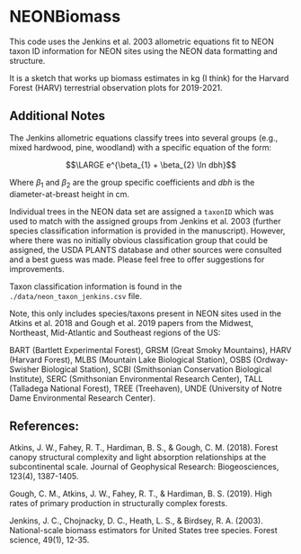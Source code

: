 # NEONBiomass

This code uses the Jenkins et al. 2003 allometric equations fit to NEON taxon ID
information for NEON sites using the NEON data formatting and structure.  

It is a sketch that works up biomass estimates in kg (I think) for the Harvard Forest
(HARV) terrestrial observation plots for 2019-2021.


## Additional Notes
The Jenkins allometric equations classify trees into several groups (e.g., mixed hardwood,
pine, woodland) with a specific equation of the form:  


$$\LARGE e^{\beta_{1} + \beta_{2} \ln dbh}$$  

Where ${\beta_{1}}$ and ${\beta_{2}}$ are the group specific coefficients and $dbh$ is
the diameter-at-breast height in cm.  

Individual trees in the NEON data set are assigned a `taxonID` which was used to match with 
the assigned groups from Jenkins et al. 2003 (further species classification information is provided
in the manuscript). However, where there was no initially obvious classification group that could be assigned,
the USDA PLANTS database and other sources were consulted and a best guess was made. Please feel free
to offer suggestions for improvements.  

Taxon classification information is found in the `./data/neon_taxon_jenkins.csv` file.  

Note, this only includes species/taxons present in NEON sites used in the 
Atkins et al. 2018 and Gough et al. 2019 papers from the Midwest, Northeast, Mid-Atlantic and Southeast 
regions of the US:  

BART (Bartlett Experimental Forest), GRSM (Great Smoky Mountains), HARV (Harvard Forest),
MLBS (Mountain Lake Biological Station), OSBS (Ordway-Swisher Biological Station), SCBI 
(Smithsonian Conservation Biological Institute), SERC (Smithsonian Environmental Research Center),
TALL (Talladega National Forest), TREE (Treehaven), UNDE (University of Notre Dame Environmental Research Center).  
  
  
## References:  

Atkins, J. W., Fahey, R. T., Hardiman, B. S., & Gough, C. M. (2018). Forest canopy structural complexity and light absorption relationships at the subcontinental scale. Journal of Geophysical Research: Biogeosciences, 123(4), 1387-1405.  

Gough, C. M., Atkins, J. W., Fahey, R. T., & Hardiman, B. S. (2019). High rates of primary production in structurally complex forests.  

Jenkins, J. C., Chojnacky, D. C., Heath, L. S., & Birdsey, R. A. (2003). National-scale biomass estimators for United States tree species. Forest science, 49(1), 12-35.
